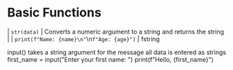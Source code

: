 

# Basic Functions
| `str(data)` | Converts a numeric argument to a string and returns the string | 
| `print(f"Name: {name}\n"`\n`f"Age: {age}")` | fstring 

input()
	takes a string argument for the message
	all data is entered as strings
	first_name = input("Enter your first name: ")
	print(f"Hello, {first_name}")
